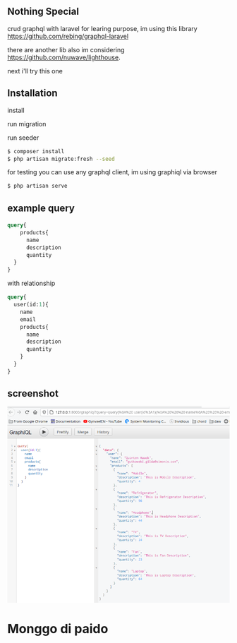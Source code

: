 ## Nothing Special
crud graphql with laravel for learing purpose, im using this library 
<a href="https://github.com/rebing/graphql-laravel" target="_blank">https://github.com/rebing/graphql-laravel</a>

there are another lib also im considering  <a href="https://github.com/nuwave/lighthouse" target="_blank">https://github.com/nuwave/lighthouse</a>.

next i'll try this one

## Installation
install

run migration

run seeder
```bash
$ composer install
$ php artisan migrate:fresh --seed
```
for testing you can use any graphql client, im using graphiql via browser
```bash
$ php artisan serve
```
## example query
```graphql
query{
    products{
      name
      description
      quantity
  }
}
```
with relationship
```graphql
query{
  user(id:1){
    name
    email
    products{
      name
      description
      quantity
    }
  }
}
```
## screenshot

<a href="#" target="_blank"><img src=" https://raw.githubusercontent.com/lordhasyim/graphql-laravel/master/screenshot/sc1.png"></a>

# Monggo di paido
